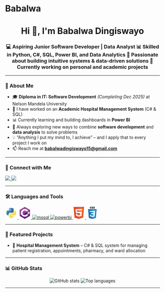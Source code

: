 # Babalwa
<h1 align="center">Hi 👋, I'm Babalwa Dingiswayo</h1>
<h3 align="center">
💻 Aspiring Junior Software Developer | Data Analyst  
📊 Skilled in Python, C#, SQL, Power BI, and Data Analytics  
🎯 Passionate about building intuitive systems & data-driven solutions  
🚀 Currently working on personal and academic projects
</h3>

---

### 🌟 About Me
- 🎓 **Diploma in IT: Software Development** *(Completing Dec 2025)* at Nelson Mandela University  
- 🔭 I have worked on an **Academic Hospital Management System** (C# & SQL)  
- 📊 Currently learning and building dashboards in **Power BI**  
- 🧠 Always exploring new ways to combine **software development** and **data analysis** to solve problems  
- 💡 “Anything I put my mind to, I achieve” – and I apply that to every project I work on  
- 📫 Reach me at **babalwadingiswayo15@gmail.com**  

---

### 🤝 Connect with Me
<p align="left">
  <a href="https://linkedin.com/in/babalwa-dingiswayo-165b31218" target="_blank">
    <img src="https://img.shields.io/badge/LinkedIn-0077B5?style=for-the-badge&logo=linkedin&logoColor=white"/>
  </a>
  <a href="mailto:babalwadingiswayo15@gmail.com">
    <img src="https://img.shields.io/badge/Email-D14836?style=for-the-badge&logo=gmail&logoColor=white"/>
  </a>
</p>

---

### 🛠 Languages and Tools
<p align="left">
  <a href="https://www.python.org" target="_blank" rel="noreferrer">
    <img src="https://raw.githubusercontent.com/devicons/devicon/master/icons/python/python-original.svg" alt="python" width="40" height="40"/>
  </a>
  <a href="https://www.w3schools.com/cs/" target="_blank" rel="noreferrer">
    <img src="https://raw.githubusercontent.com/devicons/devicon/master/icons/csharp/csharp-original.svg" alt="csharp" width="40" height="40"/>
  </a>
  <a href="https://www.microsoft.com/en-us/sql-server" target="_blank" rel="noreferrer">
    <img src="https://www.svgrepo.com/show/303229/microsoft-sql-server-logo.svg" alt="mssql" width="40" height="40"/>
  </a>
  <a href="https://powerbi.microsoft.com/" target="_blank" rel="noreferrer">
    <img src="https://img.icons8.com/color/48/power-bi.png" alt="powerbi" width="40" height="40"/>
  </a>
  <a href="https://www.w3.org/html/" target="_blank" rel="noreferrer">
    <img src="https://raw.githubusercontent.com/devicons/devicon/master/icons/html5/html5-original.svg" alt="html5" width="40" height="40"/>
  </a>
  <a href="https://www.w3schools.com/css/" target="_blank" rel="noreferrer">
    <img src="https://raw.githubusercontent.com/devicons/devicon/master/icons/css3/css3-original-wordmark.svg" alt="css3" width="40" height="40"/>
  </a>
</p>

---

### 📌 Featured Projects
- 🏥 **Hospital Management System** – C# & SQL system for managing patient registration, appointments, pharmacy, and ward allocation  
  

---

### 📊 GitHub Stats
<p align="center">
  <img src="https://github-readme-stats.vercel.app/api?username=BabalwaDingiswayo&show_icons=true&theme=tokyonight" alt="GitHub stats" />
  <img src="https://github-readme-stats.vercel.app/api/top-langs/?username=BabalwaDingiswayo&layout=compact&theme=tokyonight" alt="Top languages" />
</p>

---



